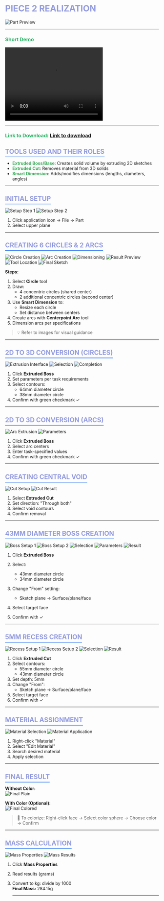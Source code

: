# <span style="color: #949CDF; font-size: 28px; font-weight: bold;">PIECE 2 REALIZATION</span>

![Part Preview](/images/mechanic_images/week1/piece2/Asked.png)

---

### <span style="color: #28B463;">**Short Demo**</span>

<video width="320" height="240" controls>
  <source src="/videos/mechanic_videos/week1/piece2_simulation.mp4" type="video/mp4">
  Votre navigateur ne supporte pas la balise vidéo.
</video>

---

### <span style="color: #28B463;">**Link to Download**</span>: [Link to download](/pieces/week_1_pieces.zip)


## <span style="color: #949CDF; border-bottom: 2px solid #4285F4; padding-bottom: 4px;">TOOLS USED AND THEIR ROLES</span>

- **<span style="color: #34A853;">Extruded Boss/Base</span>**: Creates solid volume by extruding 2D sketches  
- **<span style="color: #34A853;">Extruded Cut</span>**: Removes material from 3D solids  
- **<span style="color: #34A853;">Smart Dimension</span>**: Adds/modifies dimensions (lengths, diameters, angles)  

---

## <span style="color: #949CDF; border-bottom: 2px solid #4285F4; padding-bottom: 4px;">INITIAL SETUP</span>

![Setup Step 1](/images/mechanic_images/week1/piece2/piece_icon.png)
![Setup Step 2](/images/mechanic_images/week1/piece2/cirles_to_draw.png)

1. Click application icon → File → Part
2. Select upper plane

---

## <span style="color: #949CDF; border-bottom: 2px solid #4285F4; padding-bottom: 4px;">CREATING 6 CIRCLES & 2 ARCS</span>

![Circle Creation](/images/mechanic_images/week1/piece2/how_to_draw_circle.png)
![Arc Creation](/images/mechanic_images/week1/piece2/smart_dimention.png)
![Dimensioning](/images/mechanic_images/week1/piece2/smart_dimention_2.png)
![Result Preview](/images/mechanic_images/week1/piece2/smart_dimention_3.png)
![Tool Location](/images/mechanic_images/week1/piece2/how_to_draw_arc.png)
![Final Sketch](/images/mechanic_images/week1/piece2/arc_dimention.png)

**Steps:**
1. Select **Circle** tool
2. Draw:
   - 4 concentric circles (shared center)
   - 2 additional concentric circles (second center)
3. Use **Smart Dimension** to:
   - Resize each circle
   - Set distance between centers
4. Create arcs with **Centerpoint Arc** tool
5. Dimension arcs per specifications

> 💡 Refer to images for visual guidance

---

## <span style="color: #949CDF; border-bottom: 2px solid #4285F4; padding-bottom: 4px;">2D TO 3D CONVERSION (CIRCLES)</span>

![Extrusion Interface](/images/mechanic_images/week1/piece2/boss_to_extrude.png)
![Selection](/images/mechanic_images/week1/piece2/boss_extruding_1.png)
![Completion](/images/mechanic_images/week1/piece2/boss_extruding_2.png)

1. Click **Extruded Boss**
2. Set parameters per task requirements
3. Select contours:
   - 64mm diameter circle
   - 38mm diameter circle
4. Confirm with green checkmark ✓

---

## <span style="color: #949CDF; border-bottom: 2px solid #4285F4; padding-bottom: 4px;">2D TO 3D CONVERSION (ARCS)</span>

![Arc Extrusion](/images/mechanic_images/week1/piece2/boss_extruding_3.png)
![Parameters](/images/mechanic_images/week1/piece2/boss_extruding_4.png)

1. Click **Extruded Boss**
2. Select arc centers
3. Enter task-specified values
4. Confirm with green checkmark ✓

---

## <span style="color: #949CDF; border-bottom: 2px solid #4285F4; padding-bottom: 4px;">CREATING CENTRAL VOID</span>

![Cut Setup](/images/mechanic_images/week1/piece2/hollow.png)
![Cut Result](/images/mechanic_images/week1/piece2/cut_extruding.png)

1. Select **Extruded Cut**
2. Set direction: "Through both"
3. Select void contours
4. Confirm removal

---

## <span style="color: #949CDF; border-bottom: 2px solid #4285F4; padding-bottom: 4px;">43MM DIAMETER BOSS CREATION</span>

![Boss Setup 1](/images/mechanic_images/week1/piece2/boss_extruding_5.png)
![Boss Setup 2](/images/mechanic_images/week1/piece2/boss_extruding_6.png)
![Selection](/images/mechanic_images/week1/piece2/boss_extruding_7.png)
![Parameters](/images/mechanic_images/week1/piece2/boss_extruding_8.png)
![Result](/images/mechanic_images/week1/piece2/cut_extruding_2.png)

1. Click **Extruded Boss**
  
2. Select:
   - 43mm diameter circle
   - 34mm diameter circle
3. Change "From" setting:
   - Sketch plane → Surface/plane/face
4. Select target face
5. Confirm with ✓

---

## <span style="color: #949CDF; border-bottom: 2px solid #4285F4; padding-bottom: 4px;">5MM RECESS CREATION</span>

![Recess Setup 1](/images/mechanic_images/week1/piece2/recress_to_dig.png)
![Recess Setup 2](/images/mechanic_images/week1/piece2/cut_extruding_3.png)
![Selection](/images/mechanic_images/week1/piece2/cut_extruding_4.png)
![Result](/images/mechanic_images/week1/piece2/cut_extruding_5.png)

1. Click **Extruded Cut**
2. Select contours:
   - 55mm diameter circle
   - 43mm diameter circle
3. Set depth: 5mm
4. Change "From":
   - Sketch plane → Surface/plane/face
5. Select target face
6. Confirm with ✓

---

## <span style="color: #949CDF; border-bottom: 2px solid #4285F4; padding-bottom: 4px;">MATERIAL ASSIGNMENT</span>

![Material Selection](/images/mechanic_images/week1/piece2/material_setting_step_1.png)
![Material Application](/images/mechanic_images/week1/piece2/material_setting_step_2.png)

1. Right-click "Material"
2. Select "Edit Material"
3. Search desired material
4. Apply selection

---

## <span style="color: #949CDF; border-bottom: 2px solid #4285F4; padding-bottom: 4px;">FINAL RESULT</span>

**Without Color:**  
![Final Plain](/images/mechanic_images/week1/piece2/material_setting_step_3.png)

**With Color (Optional):**  
![Final Colored](/images/mechanic_images/week1/piece2/colors.png)

> 🎨 To colorize: Right-click face → Select color sphere → Choose color → Confirm

---

## <span style="color: #949CDF; border-bottom: 2px solid #4285F4; padding-bottom: 4px;">MASS CALCULATION</span>

![Mass Properties](/images/mechanic_images/week1/piece2/mass_property.png)
![Mass Results](/images/mechanic_images/week1/piece2/mass_determining.png)

1. Click **Mass Properties**
2. Read results (grams)
3. Convert to kg: divide by 1000  
   **Final Mass:**  284.15g
   
   ---

